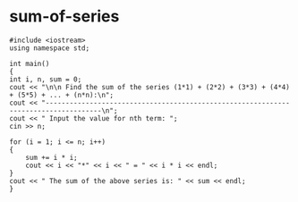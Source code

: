# sum-of-series
	#include <iostream>
	using namespace std;

	int main()
	{
    int i, n, sum = 0;
    cout << "\n\n Find the sum of the series (1*1) + (2*2) + (3*3) + (4*4) + (5*5) + ... + (n*n):\n";
    cout << "------------------------------------------------------------------------------------\n";
    cout << " Input the value for nth term: ";
    cin >> n;

    for (i = 1; i <= n; i++) 
	{
        sum += i * i;
        cout << i << "*" << i << " = " << i * i << endl;
    }
    cout << " The sum of the above series is: " << sum << endl;
	}
